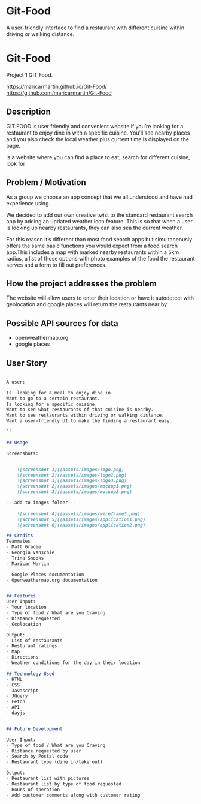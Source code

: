 # Git-Food
A user-friendly interface to find a restaurant with different cuisine within driving or walking distance. 

# Git-Food

Project 1
GIT.Food.

<https://maricarmartin.github.io/Git-Food/>
<https://github.com/maricarmartin/Git-Food>

## Description

GIT.FOOD is user friendly and convenient website if you’re looking for a restaurant to enjoy dine in with a specific cuisine. You’ll see nearby places and you also check the local weather plus current time is displayed on the page.

is a website where you can find a place to eat, search for different cuisine, look for

## Problem / Motivation

As a group we choose an app concept that we all understood and have had experience using.

We decided to add our own creative twist to the standard restaurant search app by adding an updated weather icon feature. This is so that when a user is looking up nearby restaurants, they can also sea the current weather.

For this reason it’s different than most food search apps but simultaneously offers the same basic functions you would expect from a food search app.This includes a map with marked nearby restaurants within a 5km radius, a list of those options with photo examples of the food the restaurant serves and a form to fill out preferences.

## How the project addresses the problem

The website will allow users to enter their location or have it autodetect with geolocation and google places will return the restaurants near by

## Possible API sources for data

- openweathermap.org
- google places

## User Story

```md

A user:

Is  looking for a meal to enjoy dine in.
Want to go to a certain restaurant.
Is looking for a specific cuisine.
Want to see what restaurants of that cuisine is nearby.
Want to see restaurants within driving or walking distance.
Want a user-friendly UI to make the finding a restaurant easy.

``

## Usage

Screenshots:


    ![screenshot 1]((assets/images/logo.png)
    ![screenshot 2]((assets/images/logo2.png)
    ![screenshot 3]((assets/images/logo3.png)
    ![screenshot 2]((assets/images/mockup1.png)
    ![screenshot 3]((assets/images/mockup2.png)

---add to images folder---
    
    ![screenshot 4]((assets/images/wireframe3.png)
    ![screenshot 5]((assets/images/application1.png)
    ![screenshot 6]((assets/images/application2.png)

## Credits
Teammates
- Matt Gracie
- Georgia Vanschie
- Trina Snooks
- Maricar Martin

- Google Places documentation
- Openweathermap.org documentation


## Features
User Input:
- Your location 
- Type of food / What are you Craving
- Distance requested
- Geolocation

Output:
- List of restaurants
- Resturant ratings 
- Map 
- Directions 
- Weather conditions for the day in their location

## Technology Used
- HTML
- CSS
- Javascript
- JQuery
- Fetch
- API
- dayjs


## Future Development

User Input:
- Type of food / What are you Craving
- Distance requested by user
- Search by Postal code
- Restaurant type (dine in/take out)  

Output:
- Restaurant list with pictures
- Restaurant list by type of food requested
- Hours of operation
- Add customer comments along with customer rating






